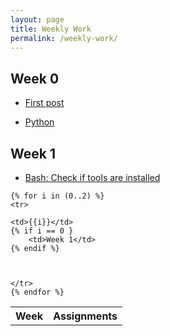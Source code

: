 ```yaml
---
layout: page
title: Weekly Work
permalink: /weekly-work/
---
```


## Week 0

* [First post](https://lwu1822.github.io/CSP-fastpages/jekyll-liquid/2022/08/31/jekyll-liquid.html)

* [Python](https://lwu1822.github.io/CSP-fastpages/python/2022/09/04/python.html)

## Week 1

* [Bash: Check if tools are installed](https://lwu1822.github.io/CSP-fastpages/bash/2022/09/05/tools.html)



<table>
    <tr>
        <th>Week</th>
        <th>Assignments</th>
    </tr>
    
    {% for i in (0..2) %}
    <tr>
        
    <td>{{i}}</td>
    {% if i == 0 }
        <td>Week 1</td>
    {% endif %}
    
        
        
    </tr>
    {% endfor %}
</table>

